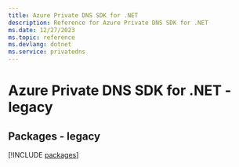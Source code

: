 ```yaml
---
title: Azure Private DNS SDK for .NET
description: Reference for Azure Private DNS SDK for .NET
ms.date: 12/27/2023
ms.topic: reference
ms.devlang: dotnet
ms.service: privatedns
---
```

# Azure Private DNS SDK for .NET - legacy
## Packages - legacy
[!INCLUDE [packages](private-dns-index.md)]